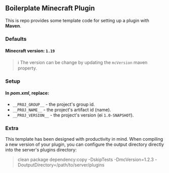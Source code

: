 ## Boilerplate Minecraft Plugin

This is repo provides some template code for setting up a plugin with **Maven**.

### Defaults

#### Minecraft version: `1.19`
> ℹ️ The version can be change by updating the `mcVersion` maven property.

### Setup

#### In *pom.xml*, replace:

* `__PROJ_GROUP__` - the project's group id.
* `__PROJ_NAME__` - the project's artifact id (name).
* `__PROJ_VERSION__` - the project's version (ei `1.0-SNAPSHOT`).

### Extra

This template has been designed with productivity in mind. When compiling a new version of your plugin, you can configure the output directory directly into the server's plugins directory:

> clean package dependency:copy -DskipTests -DmcVersion=1.2.3 -DoutputDirectory=/path/to/server/plugins
